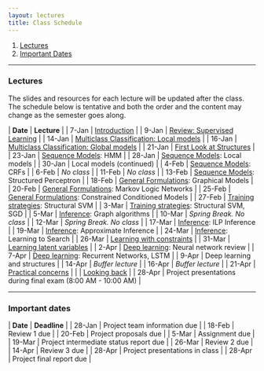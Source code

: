 ```yaml
---
layout: lectures
title: Class Schedule
---
```


1. [Lectures](#lectures)
2. [Important Dates](#dates)

----

### Lectures
<a name = "lectures">

The slides and resources for each lecture will be updated after the class. The
schedule below is tentative and both the order and the content may change as the
semester goes along.


| **Date** | **Lecture**                                                                                |
| 7-Jan    | [Introduction](lectures/intro.html)                                                        |
| 9-Jan    | [Review: Supervised Learning](lectures/supervised-review.html)                             |
| 14-Jan   | [Multiclass Classification: Local models](lectures/multiclass.html)                        |
| 16-Jan   | [Multiclass Classification: Global models](lectures/multiclass.html)                       |
| 21-Jan   | [First Look at Structures](lectures/first-look.html)                                       |
| 23-Jan   | [Sequence Models](lectures/sequences.html): HMM                                            |
| 28-Jan   | [Sequence Models](lectures/sequences.html): Local models                                   |
| 30-Jan   | Local models (continued)                                                                   |
| 4-Feb    | [Sequence Models](lectures/sequences.html): CRFs                                           |
| 6-Feb    | *No class*                                                                                 |
| 11-Feb   | *No class*                                                                                 |
| 13-Feb   | [Sequence Models](lectures/sequences.html): Structured Perceptron                          |
| 18-Feb   | [General Formulations](lectures/general-formulations.html): Graphical Models               |
| 20-Feb   | [General Formulations](lectures/general-formulations.html): Markov Logic Networks          |
| 25-Feb   | [General Formulations](lectures/general-formulations.html): Constrained Conditioned Models |
| 27-Feb   | [Training strategies](lectures/training.html): Structural SVM                              |
| 3-Mar    | [Training strategies](lectures/training.html): Structural SVM, SGD                         |
| 5-Mar    | [Inference](lectures/inference.html): Graph algorithms                                     |
| 10-Mar   | *Spring Break. No class*                                                                   |
| 12-Mar   | *Spring Break. No class*                                                                   |
| 17-Mar   | [Inference](lectures/inference.html): ILP Inference                                        |
| 19-Mar   | [Inference](lectures/inference.html): Approximate Inference                                |
| 24-Mar   | [Inference](lectures/inference.html): Learning to Search                                   |
| 26-Mar   | [Learning with constraints](lectures/constraints.html)                                     |
| 31-Mar   | [Learning latent variables](lectures/latent.html)                                          |
| 2-Apr    | [Deep learning](lectures/deep-learning.html): Neural network review                        |
| 7-Apr    | [Deep learning](lectures/deep-learning.html): Recurrent Networks, LSTM                     |
| 9-Apr    | Deep learning and structures                                                               |
| 14-Apr   | *Buffer lecture*                                                                           |
| 16-Apr   | *Buffer lecture*                                                                           |
| 21-Apr   | [Practical concerns](lectures/practical.html)                                              |
|          | [Looking back](lectures/final.html)                                                        |
| 28-Apr   | Project presentations during final exam (8:00 AM - 10:00 AM)                               |


----

### Important dates
<a name ="dates">

| **Date** | **Deadline**                           |
| 28-Jan   | Project team information due           |
| 18-Feb   | Review 1 due                           |
| 20-Feb   | Project proposals due                  |
| 5-Mar    | Assignment due                         |
| 19-Mar   | Project intermediate status report due |
| 26-Mar   | Review 2 due                           |
| 14-Apr   | Review 3 due                           |
| 28-Apr   | Project presentations in class         |
| 28-Apr   | Project final report due               |
